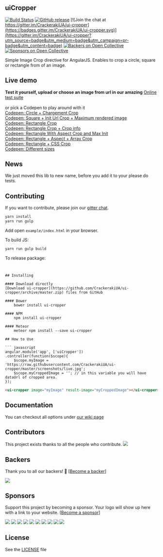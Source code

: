 ## uiCropper

[![Build Status](https://travis-ci.org/CrackerakiUA/ui-cropper.svg?branch=master)](https://travis-ci.org/CrackerakiUA/ui-cropper)
[![GitHub release](https://img.shields.io/github/release/CrackerakiUA/ui-cropper.svg)](https://github.com/CrackerakiUA/ui-cropper) [![Join the chat at https://gitter.im/CrackerakiUA/ui-cropper](https://badges.gitter.im/CrackerakiUA/ui-cropper.svg)](https://gitter.im/CrackerakiUA/ui-cropper?utm_source=badge&utm_medium=badge&utm_campaign=pr-badge&utm_content=badge)
[![Backers on Open Collective](https://opencollective.com/ui-cropper/backers/badge.svg)](#backers) [![Sponsors on Open Collective](https://opencollective.com/ui-cropper/sponsors/badge.svg)](#sponsors)

Simple Image Crop directive for AngularJS. Enables to crop a circle, square or rectangle from of an image.


## Live demo

**Test it yourself, upload or choose an image from url in our amazing** [Online test suite](http://crackerakiua.github.io/ui-cropper)<br><br>
or pick a Codepen to play around with it<br>
[Codepen: Circle + Chargement Crop](http://codepen.io/Crackeraki/pen/avYNKP)<br>
[Codepen: Square + Init Url Crop + Maximum rendered image](http://codepen.io/Crackeraki/pen/QjmNVM)<br>
[Codepen: Rectangle Crop](http://codepen.io/Crackeraki/pen/XmEdPx)<br>
[Codepen: Rectangle Crop + Crop info](http://codepen.io/Crackeraki/pen/YqKwzZ)<br>
[Codepen: Rectangle With Aspect Crop and Max Init](http://codepen.io/Crackeraki/pen/zvWqJM)<br>
[Codepen: Rectangle + Aspect + Array Crop](http://codepen.io/Crackeraki/pen/jWgmYB)<br>
[Codepen: Rectangle + CSS Crop](https://codepen.io/Crackeraki/pen/YNExrw)<br>
[Codepen: Different sizes](http://codepen.io/Crackeraki/pen/RKjZLR)<br>

## News

We just moved this lib to new name, before you add it to your please do tests.


## Contributing

If you want to contribute, please join our [gitter chat](https://gitter.im/CrackerakiUA/ui-cropper).

```bash
yarn install
yarn run gulp
```

Add open `example/index.html` in your browser.

To build JS:
```bash
yarn run gulp build
```

To release package:
```


## Installing

#### Download directly
[Download ui-cropper](https://github.com/CrackerakiUA/ui-cropper/archive/master.zip) files from GitHub

#### Bower
	bower install ui-cropper

#### NPM
	npm install ui-cropper

#### Meteor
	meteor npm install --save ui-cropper

## How to Use

``` javascript
angular.module('app', ['uiCropper'])
.controller(function($scope){
	$scope.myImage = 'https://raw.githubusercontent.com/CrackerakiUA/ui-cropper/master/screenshots/live.jpg';
	$scope.myCroppedImage = ''; // in this variable you will have dataUrl of cropped area.
});
```
``` html
<ui-cropper image="myImage" result-image="myCroppedImage"></ui-cropper>
```

## Documentation

You can checkout all options under [our wiki page](https://github.com/CrackerakiUA/ui-cropper/wiki/Options)

## Contributors

This project exists thanks to all the people who contribute.
<a href="https://github.com/CrackerakiUA/ui-cropper/graphs/contributors"><img src="https://opencollective.com/ui-cropper/contributors.svg?width=890&button=false" /></a>


## Backers

Thank you to all our backers! 🙏 [[Become a backer](https://opencollective.com/ui-cropper#backer)]

<a href="https://opencollective.com/ui-cropper#backers" target="_blank"><img src="https://opencollective.com/ui-cropper/backers.svg?width=890"></a>


## Sponsors

Support this project by becoming a sponsor. Your logo will show up here with a link to your website. [[Become a sponsor](https://opencollective.com/ui-cropper#sponsor)]

<a href="https://opencollective.com/ui-cropper/sponsor/0/website" target="_blank"><img src="https://opencollective.com/ui-cropper/sponsor/0/avatar.svg"></a>
<a href="https://opencollective.com/ui-cropper/sponsor/1/website" target="_blank"><img src="https://opencollective.com/ui-cropper/sponsor/1/avatar.svg"></a>
<a href="https://opencollective.com/ui-cropper/sponsor/2/website" target="_blank"><img src="https://opencollective.com/ui-cropper/sponsor/2/avatar.svg"></a>
<a href="https://opencollective.com/ui-cropper/sponsor/3/website" target="_blank"><img src="https://opencollective.com/ui-cropper/sponsor/3/avatar.svg"></a>
<a href="https://opencollective.com/ui-cropper/sponsor/4/website" target="_blank"><img src="https://opencollective.com/ui-cropper/sponsor/4/avatar.svg"></a>
<a href="https://opencollective.com/ui-cropper/sponsor/5/website" target="_blank"><img src="https://opencollective.com/ui-cropper/sponsor/5/avatar.svg"></a>
<a href="https://opencollective.com/ui-cropper/sponsor/6/website" target="_blank"><img src="https://opencollective.com/ui-cropper/sponsor/6/avatar.svg"></a>
<a href="https://opencollective.com/ui-cropper/sponsor/7/website" target="_blank"><img src="https://opencollective.com/ui-cropper/sponsor/7/avatar.svg"></a>
<a href="https://opencollective.com/ui-cropper/sponsor/8/website" target="_blank"><img src="https://opencollective.com/ui-cropper/sponsor/8/avatar.svg"></a>
<a href="https://opencollective.com/ui-cropper/sponsor/9/website" target="_blank"><img src="https://opencollective.com/ui-cropper/sponsor/9/avatar.svg"></a>



## License

See the [LICENSE](https://github.com/CrackerakiUA/ui-cropper/blob/master/LICENSE) file
